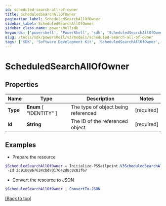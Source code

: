 ```yaml
---
id: scheduled-search-all-of-owner
title: ScheduledSearchAllOfOwner
pagination_label: ScheduledSearchAllOfOwner
sidebar_label: ScheduledSearchAllOfOwner
sidebar_class_name: powershellsdk
keywords: ['powershell', 'PowerShell', 'sdk', 'ScheduledSearchAllOfOwner', 'ScheduledSearchAllOfOwner'] 
slug: /tools/sdk/powershell/v3/models/scheduled-search-all-of-owner
tags: ['SDK', 'Software Development Kit', 'ScheduledSearchAllOfOwner', 'ScheduledSearchAllOfOwner']
---
```



# ScheduledSearchAllOfOwner

## Properties

Name | Type | Description | Notes
------------ | ------------- | ------------- | -------------
**Type** |  **Enum** [  "IDENTITY" ] | The type of object being referenced | [required]
**Id** | **String** | The ID of the referenced object | [required]

## Examples

- Prepare the resource
```powershell
$ScheduledSearchAllOfOwner = Initialize-PSSailpoint.V3ScheduledSearchAllOfOwner  -Type IDENTITY `
 -Id 2c9180867624cbd7017642d8c8c81f67
```

- Convert the resource to JSON
```powershell
$ScheduledSearchAllOfOwner | ConvertTo-JSON
```


[[Back to top]](#) 

